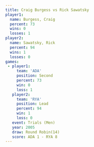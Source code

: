 ```yaml
---
title: Craig Burgess vs Rick Sawatsky
player1:              
  name: Burgess, Craig
  percent: 73         
  wins: 0             
  losses: 1           
player2:              
  name: Sawatsky, Rick
  percent: 94         
  wins: 1             
  losses: 0           
games:
 - player1:          
     team: 'ADA'     
     position: Second
     percent: 73     
     win: 0          
     loss: 1         
   player2:        
     team: 'RYA'   
     position: Lead
     percent: 94   
     win: 1        
     loss: 0       
   event: Trials (Men)  
   year: 2005           
   draw: Round Robin(14)
   score: ADA 1 - RYA 8 
---
```

